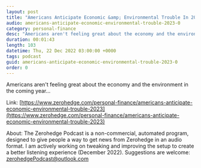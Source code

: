 ```yaml
---
layout: post
title: "Americans Anticipate Economic &amp; Environmental Trouble In 2023"
audio: americans-anticipate-economic-environmental-trouble-2023-0
category: personal-finance
desc: "Americans aren't feeling great about the economy and the environment in the coming year..."
duration: 00:01:43
length: 103
datetime: Thu, 22 Dec 2022 03:00:00 +0000
tags: podcast
guid: americans-anticipate-economic-environmental-trouble-2023-0
order: 0
---
```

Americans aren't feeling great about the economy and the environment in the coming year...

Link: [https://www.zerohedge.com/personal-finance/americans-anticipate-economic-environmental-trouble-2023](https://www.zerohedge.com/personal-finance/americans-anticipate-economic-environmental-trouble-2023)

About: The Zerohedge Podcast is a non-commercial, automated program, designed to give people a way to get news from Zerohedge in an audio format.  I am actively working on tweaking and improving the setup to create a better listening experience (December 2022).  Suggestions are welcome: [zerohedgePodcast@outlook.com](mailto:zerohedgePodcast@outlook.com)